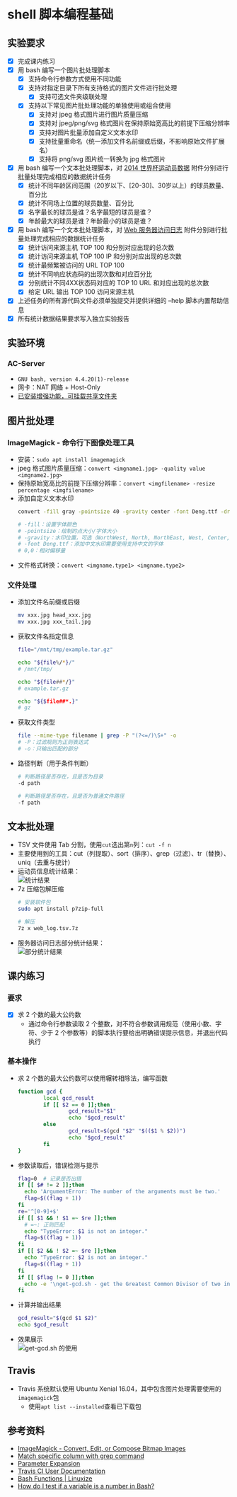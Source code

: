 # shell 脚本编程基础

## 实验要求

- [x] 完成课内练习
- [x] 用 bash 编写一个图片批处理脚本
  - [x] 支持命令行参数方式使用不同功能
  - [x] 支持对指定目录下所有支持格式的图片文件进行批处理
    - [x] 支持可选文件夹级联处理
  - [x] 支持以下常见图片批处理功能的单独使用或组合使用
    - [x] 支持对 jpeg 格式图片进行图片质量压缩
    - [x] 支持对 jpeg/png/svg 格式图片在保持原始宽高比的前提下压缩分辨率
    - [x] 支持对图片批量添加自定义文本水印
    - [x] 支持批量重命名（统一添加文件名前缀或后缀，不影响原始文件扩展名）
    - [x] 支持将 png/svg 图片统一转换为 jpg 格式图片
- [x] 用 bash 编写一个文本批处理脚本，对 [2014 世界杯运动员数据](https://c4pr1c3.github.io/LinuxSysAdmin/exp/chap0x04/worldcupplayerinfo.tsv) 附件分别进行批量处理完成相应的数据统计任务
  - [x] 统计不同年龄区间范围（20岁以下、[20-30]、30岁以上）的球员数量、百分比
  - [x] 统计不同场上位置的球员数量、百分比
  - [x] 名字最长的球员是谁？名字最短的球员是谁？
  - [x] 年龄最大的球员是谁？年龄最小的球员是谁？
- [x] 用 bash 编写一个文本批处理脚本，对 [Web 服务器访问日志](https://c4pr1c3.github.io/LinuxSysAdmin/exp/chap0x04/web_log.tsv.7z) 附件分别进行批量处理完成相应的数据统计任务
  - [x] 统计访问来源主机 TOP 100 和分别对应出现的总次数
  - [x] 统计访问来源主机 TOP 100 IP 和分别对应出现的总次数
  - [x] 统计最频繁被访问的 URL TOP 100
  - [x] 统计不同响应状态码的出现次数和对应百分比
  - [x] 分别统计不同4XX状态码对应的 TOP 10 URL 和对应出现的总次数
  - [x] 给定 URL 输出 TOP 100 访问来源主机
- [x] 上述任务的所有源代码文件必须单独提交并提供详细的 –help 脚本内置帮助信息
- [x] 所有统计数据结果要求写入独立实验报告

## 实验环境

### AC-Server

- `GNU bash, version 4.4.20(1)-release`
- 网卡：NAT 网络 + Host-Only
- [已安装增强功能，可挂载共享文件夹](https://github.com/20LinuxManagement/assignment-01-YanhuiJessica/tree/master/assignment-0x03#%E5%A6%82%E4%BD%95%E5%AE%9E%E7%8E%B0%E5%BC%80%E6%9C%BA%E8%87%AA%E5%8A%A8%E6%8C%82%E8%BD%BD-virtualbox-%E7%9A%84%E5%85%B1%E4%BA%AB%E7%9B%AE%E5%BD%95%E5%88%86%E5%8C%BA)

## 图片批处理

### ImageMagick - 命令行下图像处理工具

- 安装：`sudo apt install imagemagick`
- jpeg 格式图片质量压缩：`convert <imgname1.jpg> -quality value <imgname2.jpg>`
- 保持原始宽高比的前提下压缩分辨率：`convert <imgfilename> -resize percentage <imgfilename>`
- 添加自定义文本水印
  ```bash
  convert -fill gray -pointsize 40 -gravity center -font Deng.ttf -draw "text 0,0 '<watermark>'" <in-img> <out-img>

  # -fill：设置字体颜色
  # -pointsize：绘制的点大小/字体大小
  # -gravity：水印位置，可选（NorthWest, North, NorthEast, West, Center, East, SouthWest, South, SouthEast）
  # -font Deng.ttf：添加中文水印需要使用支持中文的字体
  # 0,0：相对偏移量
  ```
- 文件格式转换：`convert <imgname.type1> <imgname.type2>`

### 文件处理

- 添加文件名前缀或后缀
  ```bash
  mv xxx.jpg head_xxx.jpg
  mv xxx.jpg xxx_tail.jpg
  ```
- 获取文件名指定信息
  ```bash
  file="/mnt/tmp/example.tar.gz"

  echo "${file%/*}/"
  # /mnt/tmp/

  echo "${file##*/}"
  # example.tar.gz

  echo "${$file##*.}"
  # gz
  ```
- 获取文件类型
  ```bash
  file --mime-type filename | grep -P "(?<=/)\S+" -o
  # -P：过滤规则为正则表达式
  # -o：只输出匹配的部分
  ```
- 路径判断（用于条件判断）
  ```bash
  # 判断路径是否存在，且是否为目录
  -d path

  # 判断路径是否存在，且是否为普通文件路径
  -f path
  ```

## 文本批处理

- TSV 文件使用 Tab 分割，使用`cut`选出第`n`列：`cut -f n`
- 主要使用到的工具：cut（列提取）、sort（排序）、grep（过滤）、tr（替换）、uniq（去重与统计）
- 运动员信息统计结果：<br>
![统计结果](img/athletes.jpg)
- 7z 压缩包解压缩
  ```bash
  # 安装软件包
  sudo apt install p7zip-full

  # 解压
  7z x web_log.tsv.7z
  ```
- 服务器访问日志部分统计结果：<br>
![部分统计结果](img/web_log.jpg)

## 课内练习

### 要求

- [x] 求 2 个数的最大公约数
  - 通过命令行参数读取 2 个整数，对不符合参数调用规范（使用小数、字符、少于 2 个参数等）的脚本执行要给出明确错误提示信息，并退出代码执行

### 基本操作

- 求 2 个数的最大公约数可以使用辗转相除法，编写函数
  ```bash
  function gcd {
          local gcd_result
          if [[ $2 == 0 ]];then
                  gcd_result="$1"
                  echo "$gcd_result"
          else
                  gcd_result=$(gcd "$2" "$(($1 % $2))")
                  echo "$gcd_result"
          fi
  }
  ```
- 参数读取后，错误检测与提示
  ```bash
  flag=0  # 记录是否出错
  if [[ $# != 2 ]];then
    echo 'ArgumentError: The number of the arguments must be two.'
    flag=$((flag + 1))
  fi
  re='^[0-9]+$'
  if [[ $1 && ! $1 =~ $re ]];then
    # =~: 正则匹配
    echo "TypeError: $1 is not an integer."
    flag=$((flag + 1))
  fi
  if [[ $2 && ! $2 =~ $re ]];then
    echo "TypeError: $2 is not an integer."
    flag=$((flag + 1))
  fi
  if [[ $flag != 0 ]];then
    echo -e '\nget-gcd.sh - get the Greatest Common Divisor of two integers\nUsage: bash get-gcd.sh <Integer1> <Integer2>' && exit 1
  fi
  ```
- 计算并输出结果
  ```bash
  gcd_result="$(gcd $1 $2)"
  echo $gcd_result
  ```
- 效果展示<br>
![get-gcd.sh 的使用](img/get-gcd-use.jpg)

## Travis

- Travis 系统默认使用 Ubuntu Xenial 16.04，其中包含图片处理需要使用的`imagemagick`包
  - 使用`apt list --installed`查看已下载包

## 参考资料

- [ImageMagick - Convert, Edit, or Compose Bitmap Images](https://imagemagick.org/index.php)
- [Match specific column with grep command](https://stackoverflow.com/questions/27390292/match-specific-column-with-grep-command)
- [Parameter Expansion](http://mywiki.wooledge.org/BashGuide/Parameters#Parameter_Expansion)
- [Travis CI User Documentation](https://docs.travis-ci.com/)
- [Bash Functions | Linuxize](https://linuxize.com/post/bash-functions/)
- [How do I test if a variable is a number in Bash?](https://stackoverflow.com/questions/806906/how-do-i-test-if-a-variable-is-a-number-in-bash)